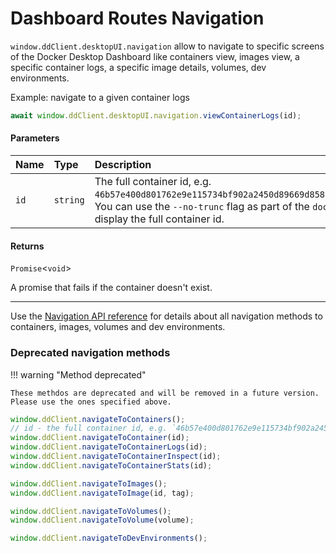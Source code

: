 # Dashboard Routes Navigation

`window.ddClient.desktopUI.navigation` allow to navigate to specific screens of the Docker Desktop Dashboard like containers view, images view, a specific container logs, a specific image details, volumes, dev environments.

Example: navigate to a given container logs

```typescript
await window.ddClient.desktopUI.navigation.viewContainerLogs(id);
```

#### Parameters

| Name | Type     | Description                                                                                                                                                                                            |
| :--- | :------- | :----------------------------------------------------------------------------------------------------------------------------------------------------------------------------------------------------- |
| `id` | `string` | The full container id, e.g. `46b57e400d801762e9e115734bf902a2450d89669d85881058a46136520aca28`. You can use the `--no-trunc` flag as part of the `docker ps` command to display the full container id. |

#### Returns

`Promise`<`void`\>

A promise that fails if the container doesn't exist.

---

Use the [Navigation API reference](reference/interfaces/NavigationIntents.md) for details about all navigation methods to containers, images, volumes and dev environments.

### Deprecated navigation methods

!!! warning "Method deprecated"

    These methdos are deprecated and will be removed in a future version. Please use the ones specified above.

```typescript
window.ddClient.navigateToContainers();
// id - the full container id, e.g. `46b57e400d801762e9e115734bf902a2450d89669d85881058a46136520aca28`
window.ddClient.navigateToContainer(id);
window.ddClient.navigateToContainerLogs(id);
window.ddClient.navigateToContainerInspect(id);
window.ddClient.navigateToContainerStats(id);

window.ddClient.navigateToImages();
window.ddClient.navigateToImage(id, tag);

window.ddClient.navigateToVolumes();
window.ddClient.navigateToVolume(volume);

window.ddClient.navigateToDevEnvironments();
```

